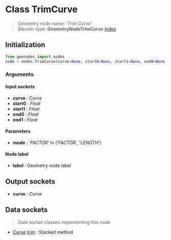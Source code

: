 
# Class TrimCurve

> Geometry node name: _'Trim Curve'_<br>Blender type:  **GeometryNodeTrimCurve**
[Index](/docs/index.md)

## Initialization


```python
from geonodes import nodes
node = nodes.TrimCurve(curve=None, start0=None, start1=None, end0=None, end1=None, mode='FACTOR', label=None)
```


### Arguments


#### Input sockets



- **curve** : _Curve_
- **start0** : _Float_
- **start1** : _Float_
- **end0** : _Float_
- **end1** : _Float_



#### Parameters



- **mode** : _'FACTOR'_ in ('FACTOR', 'LENGTH')



#### Node label



- **label** : Geometry node label



## Output sockets



- **curve** : _Curve_



## Data sockets

> Data socket classes implementing this node


- [Curve](../sockets/Curve.md) [trim](../sockets/Curve.md#trim) : Stacked method


